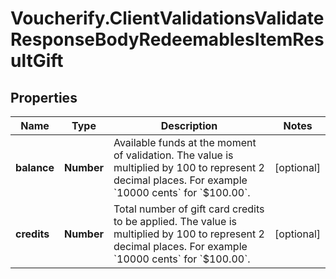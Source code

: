 # Voucherify.ClientValidationsValidateResponseBodyRedeemablesItemResultGift

## Properties

Name | Type | Description | Notes
------------ | ------------- | ------------- | -------------
**balance** | **Number** | Available funds at the moment of validation. The value is multiplied by 100 to represent 2 decimal places. For example &#x60;10000 cents&#x60; for &#x60;$100.00&#x60;. | [optional] 
**credits** | **Number** | Total number of gift card credits to be applied. The value is multiplied by 100 to represent 2 decimal places. For example &#x60;10000 cents&#x60; for &#x60;$100.00&#x60;. | [optional] 


